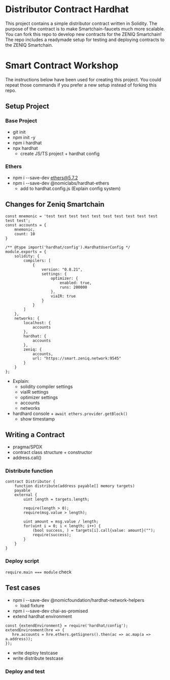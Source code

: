 # Distributor Contract Hardhat

This project contains a simple distributor contract written in Solidity.
The purpose of the contract is to make Smartchain-faucets much more scalable.
You can fork this repo to develop new contracts for the ZENIQ Smartchain!
The repo includes a readymade setup for testing and deploying contracts to the ZENIQ Smartchain.

# Smart Contract Workshop

The instructions below have been used for creating this project.
You could repeat those commands if you prefer a new setup instead of forking this repo.

## Setup Project

### Base Project
- git init
- npm init -y
- npm i hardhat
- npx hardhat
    - create JS/TS project + hardhat config

### Ethers
- npm i --save-dev ethers@5.7.2
- npm i --save-dev @nomiclabs/hardhat-ethers
    - add to hardhat.config.js (Explain config system)

## Changes for Zeniq Smartchain

```
const mnemonic = 'test test test test test test test test test test test test';
const accounts = {
    mnemonic,
    count: 10
}

/** @type import('hardhat/config').HardhatUserConfig */
module.exports = {
    solidity: {
        compilers: [
            {
                version: "0.8.21",
                settings: {
                    optimizer: {
                        enabled: true,
                        runs: 200000
                    },
                    viaIR: true
                }
            }
        ]
    },
    networks: {
        localhost: {
            accounts
        },
        hardhat: {
            accounts
        },
        zeniq: {
            accounts,
            url: "https://smart.zeniq.network:9545"
        }
    }
};
```
- Explain:
    - solidity compiler settings
    - viaIR settings
    - optimizer settings
    - accounts
    - networks
- hardhard console + `await ethers.provider.getBlock()`
    - show timestamp

## Writing a Contract

- pragma/SPDX
- contract class structure + constructor
- address.call()

### Distribute function

```
contract Distributor {
    function distribute(address payable[] memory targets)
    payable
    external {
        uint length = targets.length;

        require(length > 0);
        require(msg.value > length);

        uint amount = msg.value / length;
        for(uint i = 0; i < length; i++) {
            (bool success, ) = targets[i].call{value: amount}("");
            require(success);
        }
    }
}
```

### Deploy script
`require.main === module` check

## Test cases

- npm i --save-dev @nomicfoundation/hardhat-network-helpers
    - load fixture
- npm i --save-dev chai-as-promised
- extend hardhat environment
```
const {extendEnvironment} = require('hardhat/config');
extendEnvironment(hre => {
   hre.accounts = hre.ethers.getSigners().then(ac => ac.map(a => a.address));
});
```
- write deploy testcase
- write distribute testcase

### Deploy and test
